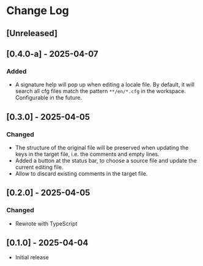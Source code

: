 # Change Log

<!-- All notable changes to the "factorio-locale-format-helper" extension will be documented in this file. -->

<!-- Check [Keep a Changelog](http://keepachangelog.com/) for recommendations on how to structure this file. -->

## [Unreleased]

## [0.4.0-a] - 2025-04-07

### Added

- A signature help will pop up when editing a locale file. By default, it will search all cfg files match the pattern `**/en/*.cfg` in the workspace. Configurable in the future.

## [0.3.0] - 2025-04-05

### Changed

- The structure of the original file will be preserved when updating the keys in the target file, i.e. the comments and empty lines.
- Added a button at the status bar, to choose a source file and update the current editing file.
- Allow to discard existing comments in the target file.

## [0.2.0] - 2025-04-05

### Changed

- Rewrote with TypeScript

## [0.1.0] - 2025-04-04

- Initial release
